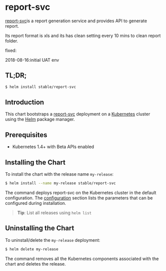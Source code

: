# report-svc

[report-svc](https://nodered.org/)is a report generation service and provides API to generate report.

Its report format is xls and its has clean setting every 10 mins to clean report folder.

fixed:

2018-08-16:initial UAT env

## TL;DR;

```bash
$ helm install stable/report-svc
```

## Introduction

This chart bootstraps a [report-svc](https://nodered.org/) deployment on a [Kubernetes](http://kubernetes.io) cluster using the [Helm](https://helm.sh) package manager.

## Prerequisites

- Kubernetes 1.4+ with Beta APIs enabled

## Installing the Chart

To install the chart with the release name `my-release`:

```bash
$ helm install --name my-release stable/report-svc
```

The command deploys report-svc  on the Kubernetes cluster in the default configuration. The [configuration](#configuration) section lists the parameters that can be configured during installation.

> **Tip**: List all releases using `helm list`

## Uninstalling the Chart

To uninstall/delete the `my-release` deployment:

```bash
$ helm delete my-release
```

The command removes all the Kubernetes components associated with the chart and deletes the release.
